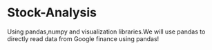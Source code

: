 # Stock-Analysis
Using pandas,numpy and visualization libraries.We will use pandas to directly read data from Google finance using pandas!
